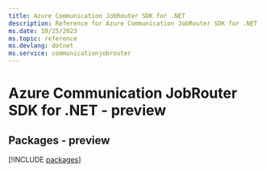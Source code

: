 ```yaml
---
title: Azure Communication JobRouter SDK for .NET
description: Reference for Azure Communication JobRouter SDK for .NET
ms.date: 10/25/2023
ms.topic: reference
ms.devlang: dotnet
ms.service: communicationjobrouter
---
```

# Azure Communication JobRouter SDK for .NET - preview
## Packages - preview
[!INCLUDE [packages](communication-jobrouter-index.md)]